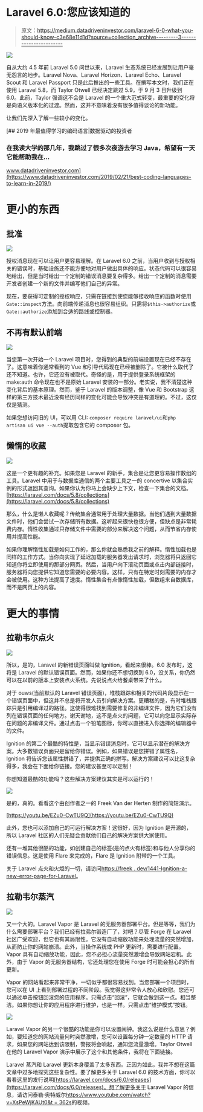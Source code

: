 # Laravel 6.0:您应该知道的

> 原文：<https://medium.datadriveninvestor.com/laravel-6-0-what-you-should-know-c3e68e11d1d?source=collection_archive---------3----------------------->

![](img/575109d9b2317a76cf2eadcfd0e7a1fd.png)

自从大约 4.5 年前 Laravel 5.0 问世以来，Laravel 生态系统已经发展到让用户毫无怨言的地步。Laravel Nova、Laravel Horizon、Laravel Echo、Laravel Scout 和 Laravel Passport 只是此后推出的一些工具。在撰写本文时，我们正在使用 Laravel 5.8，而 Taylor Otwell 已经决定跳过 5.9，于 9 月 3 日升级到 6.0。此前，Taylor 强调这不会是 Laravel 的一个重大范式转变，最重要的变化将是向语义版本化的过渡。然而，这并不意味着没有很多值得谈论的新功能。

让我们先深入了解一些较小的变化。

[](https://www.datadriveninvestor.com/2019/02/21/best-coding-languages-to-learn-in-2019/) [## 2019 年最值得学习的编码语言|数据驱动的投资者

### 在我读大学的那几年，我跳过了很多次夜游去学习 Java，希望有一天它能帮助我在…

www.datadriveninvestor.com](https://www.datadriveninvestor.com/2019/02/21/best-coding-languages-to-learn-in-2019/) 

# 更小的东西

## 批准

![](img/7343832a715fbd61d8cac57ff6568b56.png)

授权消息现在可以让用户更容易理解。在 Laravel 6.0 之前，当用户收到与授权相关的错误时，基础设施还不能方便地对用户做出具体的响应。状态代码可以很容易地给出，但是当时给出一个定制的错误消息要复杂得多。给出一个定制的消息需要开发者创建一个新的文件并编写他们自己的异常。

现在，要获得可定制的授权响应，只需在链接到使您能够接收响应的函数时使用`Gate::inspect`方法。向前端传递消息也很容易组织。只需将`$this->authorize`或`Gate::authorize`添加到合适的路线或控制器。

## 不再有默认前端

![](img/e9563590e9882a198abe9d69816478fe.png)

当您第一次开始一个 Laravel 项目时，您得到的典型的前端设置现在已经不存在了。这意味着你通常看到的 Vue 和引导代码现在已经被删除了。它被什么取代了还不知道。也许，它还没有被取代。奇怪的是，用于提供登录系统框架的 make:auth 命令现在也不是原始 Laravel 安装的一部分。老实说，我不清楚这种变化背后的基本原理。然而，鉴于 Laravel 的版本调整，像 Vue 和 Bootstrap 这样的第三方技术最近没有经历同样的变化可能会导致冲突是有道理的。不过，这仅仅是猜测。

如果您想访问旧的 UI，可以用 CLI: `composer require laravel/ui`和`php artisan ui vue --auth`提取包含它的 composer 包。

## 懒惰的收藏

![](img/32316370b7e4324a163e5d288959b387.png)

这是一个更有趣的补充。如果您是 Laravel 的新手，集合是让您更容易操作数组的工具。Laravel 中用于与数据库通信的两个主要工具之一的 concertive 以集合实例的形式返回其查询。如果你认为你马上会缺少上下文，检查一下集合的文档。[https://laravel.com/docs/5.8/collections](https://laravel.com/docs/5.8/collections)

那么，什么是懒人收藏呢？传统集合通常用于处理大量数据。当他们遇到大量数据文件时，他们会尝试一次存储所有数据。这听起来很快也很方便，但缺点是非常耗费内存。惰性收集通过只存储文件中需要的部分来解决这个问题，从而节省内存使用并提高性能。

如果你理解惰性加载是如何工作的，那么你就会熟悉我之前的解释。惰性加载也是同样的工作方式。当你向实现了延迟加载的服务器发出请求时，浏览器将只返回它知道你将立即使用的那部分网页。然后，当用户向下滚动页面或点击内部链接时，服务器将向您提供它知道您需要的必要内容。这样，只有在特定时刻需要的内存才会被使用。这种方法提高了速度。惰性集合有点像惰性加载，但数组来自数据库，而不是网页上的内容。

# 更大的事情

## 拉勒韦尔点火

![](img/27ceb8ae351f3a733fe6920156476be8.png)

所以，是的，Laravel 的新错误页面叫做 Ignition，看起来很棒。6.0 发布时，这将是 Laravel 的默认错误页面。然而，如果你还不想切换到 6.0，没关系，你仍然可以在以前的版本上安装点火系统。先说说点火给餐桌带来了什么。

对于 ouws(当前默认的 Laravel 错误页面)，堆栈跟踪和相关的代码片段显示在一个错误页面中，但这并不总是将开发人员引向解决方案。更糟糕的是，有时堆栈跟踪只是引用编译过的路径。这使得很难找到需要修复的非编译文件，因为它们没有列在错误页面的任何地方。谢天谢地，这不是点火的问题，它可以向您显示实际存在问题的非编译文件。通过点击一个铅笔图标，你可以直接进入你选择的编辑器中的文件。

Ignition 的第二个最酷的特性是，当显示错误消息时，它可以显示潜在的解决方案。大多数错误页面只是留给你错误。例如，如果错误是您拼错了属性名，Ignition 将告诉您该属性拼错了，并提供正确的拼写。解决方案建议可以比这复杂得多，我会在下面给你链接。您的建议甚至可以定制！

你想知道最酷的功能吗？这些解决方案建议其实是可以运行的！

![](img/e92b3c5940668efb95e70ebb2dd514f8.png)

是的，真的。看看这个由创作者之一的 Freek Van der Herten 制作的简短演示。

[https://youtu.be/EZu0-CwTU9Q](https://youtu.be/EZu0-CwTU9Q)

此外，您也可以添加自己的可运行解决方案！这很好，因为 Ignition 是开源的，所以 Laravel 社区的人们无疑会贡献他们自己的解决方案供大家使用。

还有一堆其他很酷的功能，如创建自己的标签(是的点火有标签)和与他人分享你的错误信息。这是使用 Flare 来完成的，Flare 是 Ignition 附带的一个工具。

关于 Laravel 点火和火炬的一切，请访问[https://freek . dev/1441-Ignition-a-new-error-page-for-Laravel](https://freek.dev/1441-ignition-a-new-error-page-for-laravel)。

## 拉勒韦尔蒸汽

![](img/44da9cfc3339bc716199ced10e97e647.png)

又一个大的。Laravel Vapor 是 Laravel 的无服务器部署平台。但是等等，我们为什么需要部署平台？我们已经有拉弗尔锻造厂了，对吧？尽管 Forge 在 Laravel 社区广受欢迎，但它也有其局限性。它没有自动缩放功能来处理流量的突然增加，从而防止你的网站崩溃。此外，当操作系统或 PHP 更新时，需要进行配置。Vapor 具有自动缩放功能，因此，您不必担心流量突然激增会导致网站宕机。此外，由于 Vapor 的无服务器结构，它还处理您在使用 Forge 时可能会担心的所有更新。

Vapor 的网站看起来非常干净，一切似乎都很容易找到。当您部署一个项目时，您可以在 UI 上看到部署过程的不同阶段。我觉得这非常令人放心和欣慰。您还可以通过单击按钮回滚您的应用程序。只需点击“回滚”，它就会做到这一点。相当整洁。如果你想让你的应用程序进行维护，也是一样。只需点击“维护模式”按钮。

![](img/652ed21dcc9aaa96aac9616fe8ac0e2f.png)

Laravel Vapor 的另一个很酷的功能是你可以设置闹钟。我这么说是什么意思？例如，要知道您的网站流量何时突然激增，您可以设置每分钟一定数量的 HTTP 请求，如果您的网站达到该限制，警报将会响起，通知您流量激增。Taylor Otwell 在他的 Laravel Vapor 演示中展示了这个和其他条件，我将在下面链接。

Laravel 蒸汽和 Laravel 更新本身覆盖了太多东西。正因为如此，我并不想在这篇文章中过多地探究这些复杂性。要了解更多关于 Laravel 6.0 的技术方面，你可以看看这里的发行说明[https://laravel.com/docs/6.0/releases](https://laravel.com/docs/6.0/releases)。想了解更多关于 Laravel Vapor 的信息，请访问泰勒·奥特威尔[https://www.youtube.com/watch?v=XsPeWjKAUt0&t = 362s](https://www.youtube.com/watch?v=XsPeWjKAUt0&t=362s)的视频。